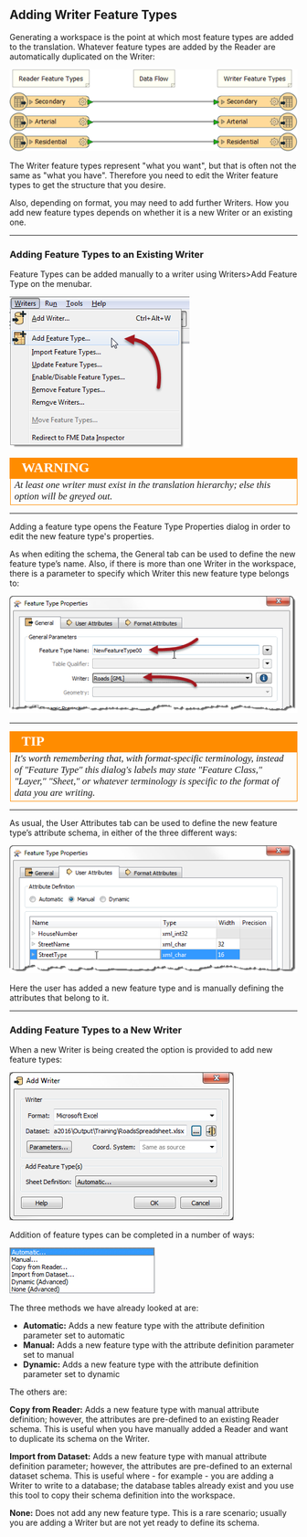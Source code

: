 ## Adding Writer Feature Types ##

Generating a workspace is the point at which most feature types are added to the translation. Whatever feature types are added by the Reader are automatically duplicated on the Writer:

![](./Images/Img4.55.ReaderWriterFeatureTypes.png)

The Writer feature types represent "what you want", but that is often not the same as "what you have". Therefore you need to edit the Writer feature types to get the structure that you desire.

Also, depending on format, you may need to add further Writers. How you add new feature types depends on whether it is a new Writer or an existing one.

---

### Adding Feature Types to an Existing Writer ###
Feature Types can be added manually to a writer using Writers>Add Feature Type on the menubar.

![](./Images/Img4.56.WriterAddFeatureTypeMenubar.png)

<!--Warning Section--> 

<table style="border-spacing: 0px">
<tr>
<td style="vertical-align:middle;background-color:darkorange;border: 2px solid darkorange">
<i class="fa fa-exclamation-triangle fa-lg fa-pull-left fa-fw" style="color:white;padding-right: 12px;vertical-align:text-top"></i>
<span style="color:white;font-size:x-large;font-weight: bold;font-family:serif">WARNING</span>
</td>
</tr>

<tr>
<td style="border: 1px solid darkorange">
<span style="font-family:serif; font-style:italic; font-size:larger">
At least one writer must exist in the translation hierarchy; else this option will be greyed out.
</span>
</td>
</tr>
</table>

---

Adding a feature type opens the Feature Type Properties dialog in order to edit the new feature type's properties.

As when editing the schema, the General tab can be used to define the new feature type’s name. Also, if there is more than one Writer in the workspace, there is a parameter to specify which Writer this new feature type belongs to:

![](./Images/Img4.57.WriterFeatureTypePropertiesDialog.png)

---

<!--Tip Section--> 

<table style="border-spacing: 0px">
<tr>
<td style="vertical-align:middle;background-color:darkorange;border: 2px solid darkorange">
<i class="fa fa-info-circle fa-lg fa-pull-left fa-fw" style="color:white;padding-right: 12px;vertical-align:text-top"></i>
<span style="color:white;font-size:x-large;font-weight: bold;font-family:serif">TIP</span>
</td>
</tr>

<tr>
<td style="border: 1px solid darkorange">
<span style="font-family:serif; font-style:italic; font-size:larger">
It's worth remembering that, with format-specific terminology, instead of "Feature Type" this dialog's labels may state "Feature Class," "Layer," "Sheet," or whatever terminology is specific to the format of data you are writing.</span>
</td>
</tr>
</table>

---

As usual, the User Attributes tab can be used to define the new feature type’s attribute schema, in either of the three different ways:

![](./Images/Img4.48.WriterAttrDefinitionManual.png)

Here the user has added a new feature type and is manually defining the attributes that belong to it.

---

### Adding Feature Types to a New Writer ###
When a new Writer is being created the option is provided to add new feature types:

![](./Images/Img4.58.AddWriterDialog.png)

Addition of feature types can be completed in a number of ways:

![](./Images/Img4.59.AddWriterFTOptions.png)

The three methods we have already looked at are:

- **Automatic:** Adds a new feature type with the attribute definition parameter set to automatic
- **Manual:** Adds a new feature type with the attribute definition parameter set to manual
- **Dynamic:** Adds a new feature type with the attribute definition parameter set to dynamic

The others are: 

**Copy from Reader:** Adds a new feature type with manual attribute definition; however, the attributes are pre-defined to an existing Reader schema. This is useful when you have manually added a Reader and want to duplicate its schema on the Writer. 

**Import from Dataset:** Adds a new feature type with manual attribute definition parameter; however, the attributes are pre-defined to an external dataset schema. This is useful where - for example - you are adding a Writer to write to a database; the database tables already exist and you use this tool to copy their schema definition into the workspace.

**None:** Does not add any new feature type. This is a rare scenario; usually you are adding a Writer but are not yet ready to define its schema.



